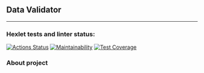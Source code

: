 ## Data Validator  

---

### Hexlet tests and linter status:
[![Actions Status](https://github.com/devbulygin/java-project-78/workflows/hexlet-check/badge.svg)](https://github.com/devbulygin/java-project-78/actions)
[![Maintainability](https://api.codeclimate.com/v1/badges/08b78f1b9438160a4a64/maintainability)](https://codeclimate.com/github/devbulygin/java-project-78/maintainability)
[![Test Coverage](https://api.codeclimate.com/v1/badges/08b78f1b9438160a4a64/test_coverage)](https://codeclimate.com/github/devbulygin/java-project-78/test_coverage)

### About project



### 